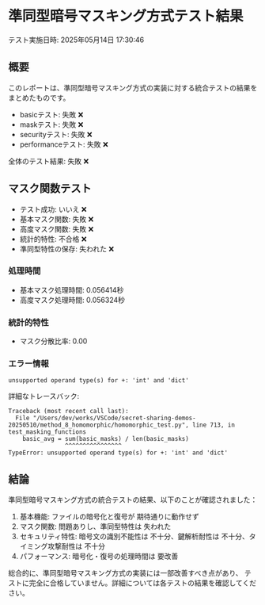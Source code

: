 # 準同型暗号マスキング方式テスト結果

テスト実施日時: 2025年05月14日 17:30:46

## 概要

このレポートは、準同型暗号マスキング方式の実装に対する統合テストの結果をまとめたものです。

- basicテスト: 失敗 ❌
- maskテスト: 失敗 ❌
- securityテスト: 失敗 ❌
- performanceテスト: 失敗 ❌

全体のテスト結果: 失敗 ❌

## マスク関数テスト

- テスト成功: いいえ ❌
- 基本マスク関数: 失敗 ❌
- 高度マスク関数: 失敗 ❌
- 統計的特性: 不合格 ❌
- 準同型特性の保存: 失われた ❌

### 処理時間

- 基本マスク処理時間: 0.056414秒
- 高度マスク処理時間: 0.056324秒

### 統計的特性

- マスク分散比率: 0.00

### エラー情報

```
unsupported operand type(s) for +: 'int' and 'dict'
```


詳細なトレースバック:

```
Traceback (most recent call last):
  File "/Users/dev/works/VSCode/secret-sharing-demos-20250510/method_8_homomorphic/homomorphic_test.py", line 713, in test_masking_functions
    basic_avg = sum(basic_masks) / len(basic_masks)
                ^^^^^^^^^^^^^^^^
TypeError: unsupported operand type(s) for +: 'int' and 'dict'

```

## 結論

準同型暗号マスキング方式の統合テストの結果、以下のことが確認されました：

1. 基本機能: ファイルの暗号化と復号が 期待通りに動作せず
2. マスク関数: 問題ありし、準同型特性は 失われた
3. セキュリティ特性: 暗号文の識別不能性は 不十分、鍵解析耐性は 不十分、タイミング攻撃耐性は 不十分
4. パフォーマンス: 暗号化・復号の処理時間は 要改善


総合的に、準同型暗号マスキング方式の実装には一部改善すべき点があり、
テストに完全に合格していません。詳細については各テストの結果を確認してください。
